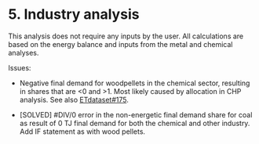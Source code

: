 # 5. Industry analysis

This analysis does not require any inputs by the user. All calculations are based on the energy balance and inputs from the metal and chemical analyses.


Issues:

- Negative final demand for woodpellets in the chemical sector, resulting in shares that are <0 and >1. Most likely caused by allocation in CHP analysis. See also [ETdataset#175](https://github.com/quintel/etdataset/issues/175).

- [SOLVED] #DIV/0 error in the non-energetic final demand share for coal as result of 0 TJ final demand for both the chemical and other industry. Add IF statement as with wood pellets.
